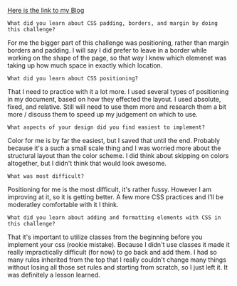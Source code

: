 [Here is the link to my Blog](http://cguard90.github.io/)


    What did you learn about CSS padding, borders, and margin by doing this challenge?
For me the bigger part of this challenge was positioning, rather than margin borders and padding. I will say I did prefer to leave in a border while working on the shape of the page, so that way I knew which elemenet was taking up how much space in exactly which location.

    What did you learn about CSS positioning?
That I need to practice with it a lot more. I used several types of positioning in my document, based on how they effected the layout. I used absolute, fixed, and relative. Still will need to use them more and research them a bit more / discuss them to speed up my judgement on which to use.

    What aspects of your design did you find easiest to implement?
Color for me is by far the easiest, but I saved that until the end. Probably because it's a such a small scale thing and I was worried more about the structural layout than the color scheme. I did think about skipping on colors altogether, but I didn't think that would look awesome.

    What was most difficult?
Positioning for me is the most difficult, it's rather fussy. However I am improving at it, so it is getting better. A few more CSS practices and I'll be moderatley comfortable with it I think.

    What did you learn about adding and formatting elements with CSS in this challenge?
That it's important to utilize classes from the beginning before you implement your css (rookie mistake). Because I didn't use classes it made it really impractically difficult (for now) to go back and add them. I had so many rules inherited from the top that I really couldn't change many things without losing all those set rules and starting from scratch, so I just left it. It was definitely a lesson learned.